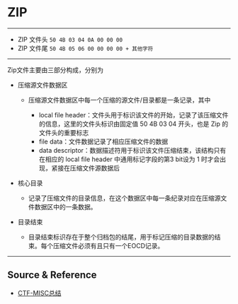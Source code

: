 # ZIP

---

* ZIP 文件头 `50 4B 03 04 0A 00 00 00`
* ZIP 文件尾 `50 4B 05 06 00 00 00 00 + 其他字符`

---

Zip文件主要由三部分构成，分别为

* 压缩源文件数据区

    * 压缩源文件数据区中每一个压缩的源文件/目录都是一条记录，其中

        * local file header：文件头用于标识该文件的开始，记录了该压缩文件的信息，这里的文件头标识由固定值 50 4B 03 04 开头，也是 Zip 的文件头的重要标志
        * file data：文件数据记录了相应压缩文件的数据
        * data descriptor：数据描述符用于标识该文件压缩结束，该结构只有在相应的 local file header 中通用标记字段的第3 bit设为 1 时才会出现，紧接在压缩文件源数据后

* 核心目录

    * 记录了压缩文件的目录信息，在这个数据区中每一条纪录对应在压缩源文件数据区中的一条数据。

* 目录结束

    * 目录结束标识存在于整个归档包的结尾，用于标记压缩的目录数据的结束。每个压缩文件必须有且只有一个EOCD记录。

---

## Source & Reference

- [CTF-MISC总结](https://ares-x.com/2017/11/07/CTF-Misc%E6%80%BB%E7%BB%93/)
